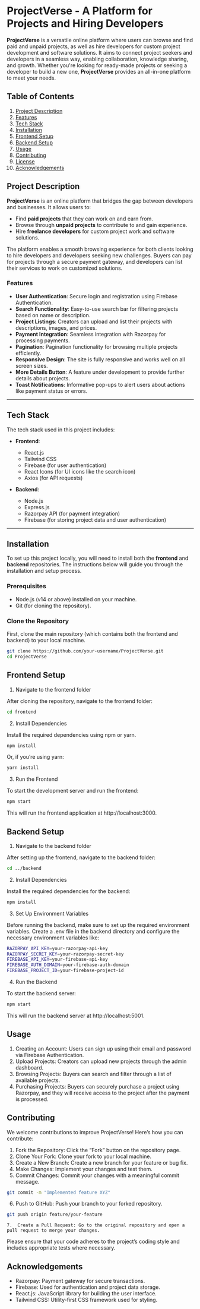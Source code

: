 # ProjectVerse - A Platform for Projects and Hiring Developers

**ProjectVerse** is a versatile online platform where users can browse and find paid and unpaid projects, as well as hire developers for custom project development and software solutions. It aims to connect project seekers and developers in a seamless way, enabling collaboration, knowledge sharing, and growth. Whether you're looking for ready-made projects or seeking a developer to build a new one, **ProjectVerse** provides an all-in-one platform to meet your needs.

## Table of Contents
1. [Project Description](#project-description)
2. [Features](#features)
3. [Tech Stack](#tech-stack)
4. [Installation](#installation)
5. [Frontend Setup](#frontend-setup)
6. [Backend Setup](#backend-setup)
7. [Usage](#usage)
8. [Contributing](#contributing)
9. [License](#license)
10. [Acknowledgements](#acknowledgements)

## Project Description

**ProjectVerse** is an online platform that bridges the gap between developers and businesses. It allows users to:
- Find **paid projects** that they can work on and earn from.
- Browse through **unpaid projects** to contribute to and gain experience.
- Hire **freelance developers** for custom project work and software solutions.

The platform enables a smooth browsing experience for both clients looking to hire developers and developers seeking new challenges. Buyers can pay for projects through a secure payment gateway, and developers can list their services to work on customized solutions.

### Features
- **User Authentication**: Secure login and registration using Firebase Authentication.
- **Search Functionality**: Easy-to-use search bar for filtering projects based on name or description.
- **Project Listings**: Creators can upload and list their projects with descriptions, images, and prices.
- **Payment Integration**: Seamless integration with Razorpay for processing payments.
- **Pagination**: Pagination functionality for browsing multiple projects efficiently.
- **Responsive Design**: The site is fully responsive and works well on all screen sizes.
- **More Details Button**: A feature under development to provide further details about projects.
- **Toast Notifications**: Informative pop-ups to alert users about actions like payment status or errors.

---

## Tech Stack

The tech stack used in this project includes:

- **Frontend**:
  - React.js
  - Tailwind CSS
  - Firebase (for user authentication)
  - React Icons (for UI icons like the search icon)
  - Axios (for API requests)

- **Backend**:
  - Node.js
  - Express.js
  - Razorpay API (for payment integration)
  - Firebase (for storing project data and user authentication)

---

## Installation

To set up this project locally, you will need to install both the **frontend** and **backend** repositories. The instructions below will guide you through the installation and setup process.

### Prerequisites
- Node.js (v14 or above) installed on your machine.
- Git (for cloning the repository).

### Clone the Repository

First, clone the main repository (which contains both the frontend and backend) to your local machine.

```bash
git clone https://github.com/your-username/ProjectVerse.git
cd ProjectVerse
```

## Frontend Setup

1. Navigate to the frontend folder

After cloning the repository, navigate to the frontend folder:

```bash
cd frontend
```

2. Install Dependencies

Install the required dependencies using npm or yarn.

```bash
npm install
```

Or, if you’re using yarn:

```bash
yarn install
```

3. Run the Frontend

To start the development server and run the frontend:

```bash
npm start
```

This will run the frontend application at http://localhost:3000.

## Backend Setup

1. Navigate to the backend folder

After setting up the frontend, navigate to the backend folder:

```bash
cd ../backend
```

2. Install Dependencies

Install the required dependencies for the backend:

```bash
npm install
```

3. Set Up Environment Variables

Before running the backend, make sure to set up the required environment variables. Create a .env file in the backend directory and configure the necessary environment variables like:

```bash
RAZORPAY_API_KEY=your-razorpay-api-key
RAZORPAY_SECRET_KEY=your-razorpay-secret-key
FIREBASE_API_KEY=your-firebase-api-key
FIREBASE_AUTH_DOMAIN=your-firebase-auth-domain
FIREBASE_PROJECT_ID=your-firebase-project-id
```

4. Run the Backend

To start the backend server:

```bash
npm start
```

This will run the backend server at http://localhost:5001.

## Usage

1. Creating an Account: Users can sign up using their email and password via Firebase Authentication.
2. Upload Projects: Creators can upload new projects through the admin dashboard.
3. Browsing Projects: Buyers can search and filter through a list of available projects.
4. Purchasing Projects: Buyers can securely purchase a project using Razorpay, and they will receive access to the project after the payment is processed.

## Contributing

We welcome contributions to improve ProjectVerse! Here’s how you can contribute:

1. Fork the Repository: Click the “Fork” button on the repository page.
2. Clone Your Fork: Clone your fork to your local machine.
3. Create a New Branch: Create a new branch for your feature or bug fix.
4.	Make Changes: Implement your changes and test them.
5.	Commit Changes: Commit your changes with a meaningful commit message.

```bash
git commit -m "Implemented feature XYZ"
```

6. Push to GitHub: Push your branch to your forked repository.

```bash
git push origin feature/your-feature
```

	7.	Create a Pull Request: Go to the original repository and open a pull request to merge your changes.

Please ensure that your code adheres to the project’s coding style and includes appropriate tests where necessary.

## Acknowledgements

- Razorpay: Payment gateway for secure transactions.
- Firebase: Used for authentication and project data storage.
- React.js: JavaScript library for building the user interface.
- Tailwind CSS: Utility-first CSS framework used for styling.
